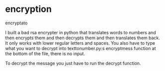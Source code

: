 # encryption
encryptato


I built a bad rsa encrypter in python that translates words to numbers and then encrypts them and then decrypts them and
then translates them back. It only works with lower regular letters and spaces. You also have to type what you want to
decrypt into texttonumber.py:s encryptmess function at the bottom of the file, there is no input.

To decrypt the message you just have to run the decrypt function.
